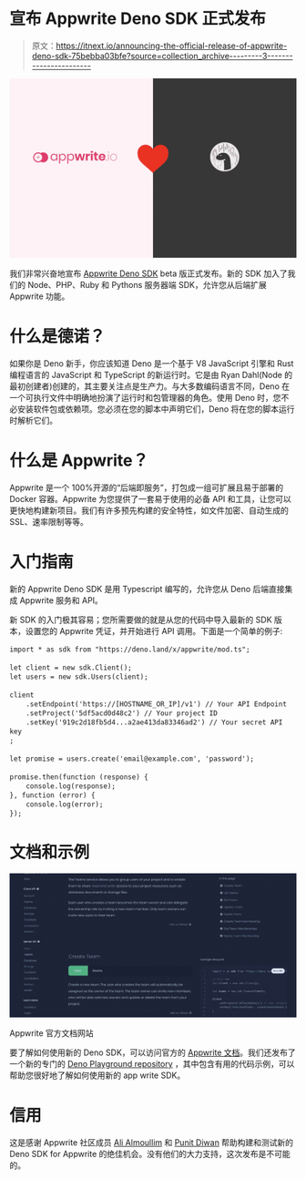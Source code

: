 # 宣布 Appwrite Deno SDK 正式发布

> 原文：<https://itnext.io/announcing-the-official-release-of-appwrite-deno-sdk-75bebba03bfe?source=collection_archive---------3----------------------->

![](img/954b2163b2524fa177801ef16089fabd.png)

我们非常兴奋地宣布 [Appwrite Deno SDK](https://deno.land/x/appwrite) beta 版正式发布。新的 SDK 加入了我们的 Node、PHP、Ruby 和 Pythons 服务器端 SDK，允许您从后端扩展 Appwrite 功能。

# 什么是德诺？

如果你是 Deno 新手，你应该知道 Deno 是一个基于 V8 JavaScript 引擎和 Rust 编程语言的 JavaScript 和 TypeScript 的新运行时。它是由 Ryan Dahl(Node 的最初创建者)创建的，其主要关注点是生产力。与大多数编码语言不同，Deno 在一个可执行文件中明确地扮演了运行时和包管理器的角色。使用 Deno 时，您不必安装软件包或依赖项。您必须在您的脚本中声明它们，Deno 将在您的脚本运行时解析它们。

# 什么是 Appwrite？

Appwrite 是一个 100%开源的“后端即服务”，打包成一组可扩展且易于部署的 Docker 容器。Appwrite 为您提供了一套易于使用的必备 API 和工具，让您可以更快地构建新项目。我们有许多预先构建的安全特性，如文件加密、自动生成的 SSL、速率限制等等。

# 入门指南

新的 Appwrite Deno SDK 是用 Typescript 编写的，允许您从 Deno 后端直接集成 Appwrite 服务和 API。

新 SDK 的入门极其容易；您所需要做的就是从您的代码中导入最新的 SDK 版本，设置您的 Appwrite 凭证，并开始进行 API 调用。下面是一个简单的例子:

```
import * as sdk from "https://deno.land/x/appwrite/mod.ts";

let client = new sdk.Client();
let users = new sdk.Users(client);

client
    .setEndpoint('https://[HOSTNAME_OR_IP]/v1') // Your API Endpoint
    .setProject('5df5acd0d48c2') // Your project ID
    .setKey('919c2d18fb5d4...a2ae413da83346ad2') // Your secret API key
;

let promise = users.create('email@example.com', 'password');

promise.then(function (response) {
    console.log(response);
}, function (error) {
    console.log(error);
});
```

# 文档和示例

![](img/c2fc99c05c63bd8bb48e829227bc3e10.png)

Appwrite 官方文档网站

要了解如何使用新的 Deno SDK，可以访问官方的 [Appwrite 文档](https://appwrite.io/docs)。我们还发布了一个新的专门的 [Deno Playground repository](https://github.com/appwrite/playground-for-deno) ，其中包含有用的代码示例，可以帮助您很好地了解如何使用新的 app write SDK。

# 信用

这是感谢 Appwrite 社区成员 [Ali Almoullim](https://github.com/Almoullim) 和 [Punit Diwan](https://github.com/punitdiwan) 帮助构建和测试新的 Deno SDK for Appwrite 的绝佳机会。没有他们的大力支持，这次发布是不可能的。
